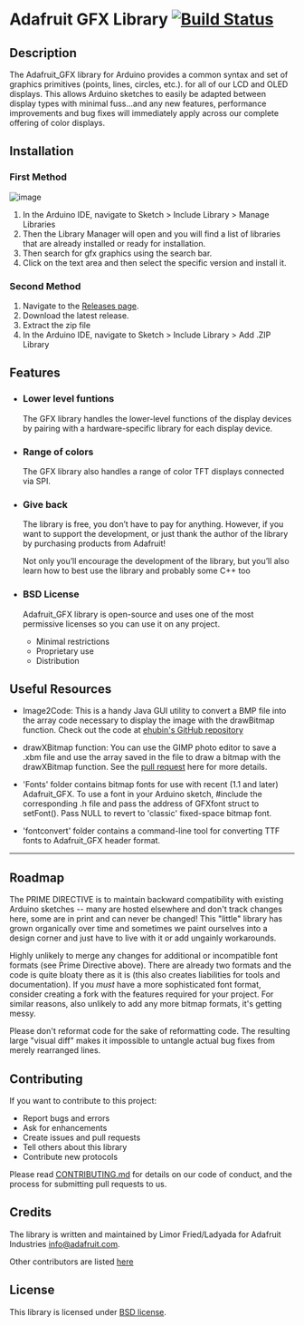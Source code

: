 # Adafruit GFX Library  [![Build Status](https://travis-ci.com/adafruit/Adafruit-GFX-Library.svg?branch=master)](https://travis-ci.com/adafruit/Adafruit-GFX-Library)

## Description

The Adafruit_GFX library for Arduino provides a common syntax and set of graphics primitives (points, lines, circles, etc.). for all of our LCD and OLED displays. This allows Arduino sketches to easily be adapted between display types with minimal fuss…and any new features, performance improvements and bug fixes will immediately apply across our complete offering of color
displays.

## Installation

### First Method

![image](https://user-images.githubusercontent.com/36513474/68398431-89fcf500-0196-11ea-9157-9c95cecc1586.png)

1. In the Arduino IDE, navigate to Sketch > Include Library > Manage Libraries
1. Then the Library Manager will open and you will find a list of libraries that are already installed or ready for installation.
1. Then search for gfx graphics using the search bar.
1. Click on the text area and then select the specific version and install it.

### Second Method

1. Navigate to the [Releases page](https://github.com/adafruit/Adafruit-GFX-Library/releases).
1. Download the latest release.
1. Extract the zip file
1. In the Arduino IDE, navigate to Sketch > Include Library > Add .ZIP Library

## Features

- ### Lower level funtions

    The GFX library handles the lower-level functions of the display devices by pairing with a hardware-specific library for each display device.

- ### Range of colors

    The GFX library also handles a range of color TFT displays connected via SPI.

- ### Give back

    The library is free, you don’t have to pay for anything. However, if you want to support the development, or just thank the author of the library by purchasing products from Adafruit!

    Not only you’ll encourage the development of the library, but you’ll also learn how to best use the library and probably some C++ too

- ### BSD License

    Adafruit_GFX library is open-source and uses one of the most permissive licenses so you can use it on any project.

  - Minimal restrictions
  - Proprietary use
  - Distribution

## Useful Resources

- Image2Code: This is a handy Java GUI utility to convert a BMP file into the array code necessary to display the image with the drawBitmap function. Check out the code at [ehubin's GitHub repository](https://github.com/ehubin/Adafruit-GFX-Library/tree/master/Img2Code)

- drawXBitmap function: You can use the GIMP photo editor to save a .xbm file and use the array saved in the file to draw a bitmap with the drawXBitmap function. See the [pull request](https://github.com/adafruit/Adafruit-GFX-Library/pull/31) here for more details.

- 'Fonts' folder contains bitmap fonts for use with recent (1.1 and later) Adafruit_GFX. To use a font in your Arduino sketch, #include the corresponding .h file and pass the address of GFXfont struct to setFont(). Pass NULL to revert to 'classic' fixed-space bitmap font.

- 'fontconvert' folder contains a command-line tool for converting TTF fonts to Adafruit_GFX header format.

---

## Roadmap

The PRIME DIRECTIVE is to maintain backward compatibility with existing Arduino sketches -- many are hosted elsewhere and don't track changes here, some are in print and can never be changed! This "little" library has grown organically over time and sometimes we paint ourselves into a design corner and just have to live with it or add ungainly workarounds.

Highly unlikely to merge any changes for additional or incompatible font formats (see Prime Directive above). There are already two formats and the code is quite bloaty there as it is (this also creates liabilities for tools and documentation). If you *must* have a more sophisticated font format, consider creating a fork with the features required for your project. For similar reasons, also unlikely to add any more bitmap formats, it's getting messy.

Please don't reformat code for the sake of reformatting code. The resulting large "visual diff" makes it impossible to untangle actual bug fixes from merely rearranged lines.

## Contributing

If you want to contribute to this project:

- Report bugs and errors
- Ask for enhancements
- Create issues and pull requests
- Tell others about this library
- Contribute new protocols

Please read [CONTRIBUTING.md](https://github.com/adafruit/Adafruit-GFX-Library/blob/master/CONTRIBUTING.md) for details on our code of conduct, and the process for submitting pull requests to us.

## Credits

The library is written and maintained by Limor Fried/Ladyada for Adafruit Industries <info@adafruit.com>.

Other contributors are listed [here](https://github.com/adafruit/Adafruit-GFX-Library/graphs/contributors)

## License

This library is licensed under [BSD license](https://github.com/adafruit/Adafruit-GFX-Library/blob/master/license.txt).
